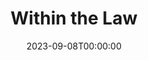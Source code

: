 ---
title: Within the Law
date: 2023-09-08T00:00:00
opening_date: 1932-04-29
closing_date:
layout: productions
program:
Theatre: Theatre Jacksonville
cast:
- Anges Lynch: Agnes Towers
- Eddie Griggs: Carl Cesery
- Richard Gilder: Charlie Tutewiler
- Helen Morris: Dorothy Black
- William Irwin: Edward Goodman
- Williams: Eugene LeaMond
- Chicago Red: Harry Lewis
- Edward Gilder: Isaac Peiser
- Dan: J.W. Randolph
- Mary Turner: Justine Rehnborg
- Thompson: Louis Huff
- Fannie: Margaret Devlin
- Det. Sergt Cassidy: Martin S. Fabian
- Sarah: Olive Rosenquist
- Tom Dacey: Perry Teeple
- Joe Garson: Philip Devlin
- George Demarest: Philip S. May
- Thomas: Sidney Clark
- Smithson: Stokes Perry
- Police Inspector Burke: F.W. Armbuster
crew:
- Director: F.W. Armbuster
understudies:
orchestra:
---